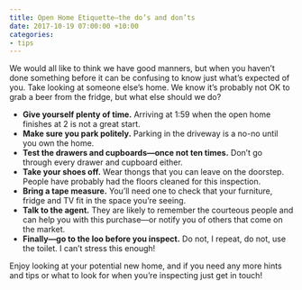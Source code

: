 ```yaml
---
title: Open Home Etiquette—the do’s and don’ts
date: 2017-10-19 07:00:00 +10:00
categories:
- tips
---
```


We would all like to think we have good manners, but when you haven’t done something before it can be confusing to know just what’s expected of you. Take looking at someone else’s home. We know it’s probably not OK to grab a beer from the fridge, but what else should we do? 

* **Give yourself plenty of time.** Arriving at 1:59 when the open home finishes at 2 is not a great start.
* **Make sure you park politely.** Parking in the driveway is a no-no until you own the home.
* **Test the drawers and cupboards—once not ten times.** Don’t go through every drawer and cupboard either.
* **Take your shoes off.** Wear thongs that you can leave on the doorstep. People have probably had the floors cleaned for this inspection.
* **Bring a tape measure.** You’ll need one to check that your furniture, fridge and TV fit in the space you’re seeing.
* **Talk to the agent.** They are likely to remember the courteous people and can help you with this purchase—or notify you of others that come on the market.
* **Finally—go to the loo before you inspect.** Do not, I repeat, do not, use the toilet. I can’t stress this enough!

Enjoy looking at your potential new home, and if you need any more hints and tips or what to look for when you’re inspecting just get in touch!